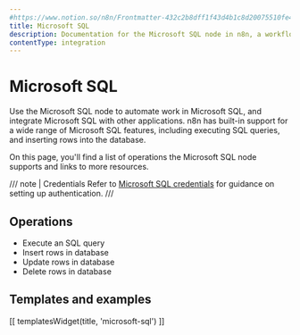 ```yaml
---
#https://www.notion.so/n8n/Frontmatter-432c2b8dff1f43d4b1c8d20075510fe4
title: Microsoft SQL
description: Documentation for the Microsoft SQL node in n8n, a workflow automation platform. Includes details of operations and configuration, and links to examples and credentials information.
contentType: integration
---
```


# Microsoft SQL

Use the Microsoft SQL node to automate work in Microsoft SQL, and integrate Microsoft SQL with other applications. n8n has built-in support for a wide range of Microsoft SQL features, including executing SQL queries, and inserting rows into the database. 

On this page, you'll find a list of operations the Microsoft SQL node supports and links to more resources.

/// note | Credentials
Refer to [Microsoft SQL credentials](/integrations/builtin/credentials/microsoftsql/) for guidance on setting up authentication. 
///

## Operations

* Execute an SQL query
* Insert rows in database
* Update rows in database
* Delete rows in database

## Templates and examples

<!-- see https://www.notion.so/n8n/Pull-in-templates-for-the-integrations-pages-37c716837b804d30a33b47475f6e3780 -->
[[ templatesWidget(title, 'microsoft-sql') ]]
